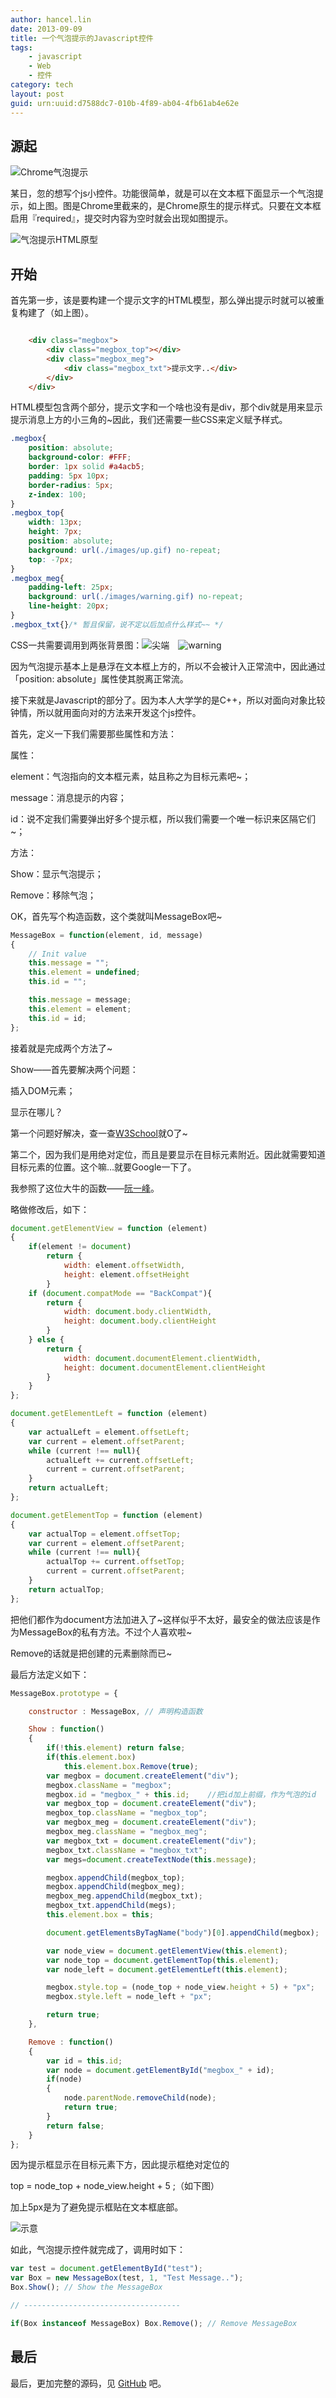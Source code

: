```yaml
---
author: hancel.lin
date: 2013-09-09
title: 一个气泡提示的Javascript控件
tags: 
    - javascript
    - Web
    - 控件
category: tech
layout: post
guid: urn:uuid:d7588dc7-010b-4f89-ab04-4fb61ab4e62e
---
```

源起
---
![Chrome气泡提示][1]

某日，忽的想写个js小控件。功能很简单，就是可以在文本框下面显示一个气泡提示，如上图。图是Chrome里截来的，是Chrome原生的提示样式。只要在文本框启用『required』，提交时内容为空时就会出现如图提示。

![气泡提示HTML原型][2]
<!--more-->

开始
---

首先第一步，该是要构建一个提示文字的HTML模型，那么弹出提示时就可以被重复构建了（如上图）。

```html

    <div class="megbox">
        <div class="megbox_top"></div>
        <div class="megbox_meg">
            <div class="megbox_txt">提示文字..</div>
        </div>
    </div>

```

HTML模型包含两个部分，提示文字和一个啥也没有是div，那个div就是用来显示提示消息上方的小三角的~因此，我们还需要一些CSS来定义赋予样式。

```css
.megbox{
    position: absolute;
    background-color: #FFF;
    border: 1px solid #a4acb5;
    padding: 5px 10px;
    border-radius: 5px;
    z-index: 100;
}
.megbox_top{
    width: 13px;
    height: 7px;
    position: absolute;
    background: url(./images/up.gif) no-repeat;
    top: -7px;
}
.megbox_meg{
    padding-left: 25px;
    background: url(./images/warning.gif) no-repeat;
    line-height: 20px;
}
.megbox_txt{}/* 暂且保留，说不定以后加点什么样式~~ */
```

CSS一共需要调用到两张背景图：![尖端][3]　![warning][4]

因为气泡提示基本上是悬浮在文本框上方的，所以不会被计入正常流中，因此通过「position: absolute」属性使其脱离正常流。

接下来就是Javascript的部分了。因为本人大学学的是C++，所以对面向对象比较钟情，所以就用面向对的方法来开发这个js控件。

首先，定义一下我们需要那些属性和方法：

属性：

element：气泡指向的文本框元素，姑且称之为目标元素吧~；

message：消息提示的内容；

id：说不定我们需要弹出好多个提示框，所以我们需要一个唯一标识来区隔它们~；

方法：

Show：显示气泡提示；

Remove：移除气泡；

OK，首先写个构造函数，这个类就叫MessageBox吧~

```javascript
MessageBox = function(element, id, message)
{
    // Init value
    this.message = "";
    this.element = undefined;   
    this.id = "";

    this.message = message;
    this.element = element;
    this.id = id;
};
```
接着就是完成两个方法了~

Show——首先要解决两个问题：

插入DOM元素；

显示在哪儿？

第一个问题好解决，查一查[W3School](http://www.w3school.com.cn/xmldom/dom_nodes_create.asp)就O了~

第二个，因为我们是用绝对定位，而且是要显示在目标元素附近。因此就需要知道目标元素的位置。这个嘛…就要Google一下了。

我参照了这位大牛的函数——[阮一峰](http://www.ruanyifeng.com/blog/2009/09/find_element_s_position_using_javascript.html)。

略做修改后，如下：

```javascript
document.getElementView = function (element)
{
    if(element != document)
        return {
            width: element.offsetWidth,
            height: element.offsetHeight
        }
    if (document.compatMode == "BackCompat"){
        return {
            width: document.body.clientWidth,
            height: document.body.clientHeight
        }
    } else {
        return {
            width: document.documentElement.clientWidth,
            height: document.documentElement.clientHeight
        }
    }
};

document.getElementLeft = function (element)
{
    var actualLeft = element.offsetLeft;
    var current = element.offsetParent;
    while (current !== null){
        actualLeft += current.offsetLeft;
        current = current.offsetParent;
    }
    return actualLeft;
};

document.getElementTop = function (element)
{
    var actualTop = element.offsetTop;
    var current = element.offsetParent;
    while (current !== null){
        actualTop += current.offsetTop;
        current = current.offsetParent;
    }
    return actualTop;
};
```

把他们都作为document方法加进入了~这样似乎不太好，最安全的做法应该是作为MessageBox的私有方法。不过个人喜欢啦~

Remove的话就是把创建的元素删除而已~

最后方法定义如下：

```javascript
MessageBox.prototype = {

    constructor : MessageBox, // 声明构造函数

    Show : function()
    {
        if(!this.element) return false;
        if(this.element.box)
            this.element.box.Remove(true);
        var megbox = document.createElement("div");
        megbox.className = "megbox";
        megbox.id = "megbox_" + this.id;    //把id加上前缀，作为气泡的id
        var megbox_top = document.createElement("div");
        megbox_top.className = "megbox_top";
        var megbox_meg = document.createElement("div");
        megbox_meg.className = "megbox_meg";
        var megbox_txt = document.createElement("div");
        megbox_txt.className = "megbox_txt";
        var megs=document.createTextNode(this.message);

        megbox.appendChild(megbox_top);
        megbox.appendChild(megbox_meg);
        megbox_meg.appendChild(megbox_txt);
        megbox_txt.appendChild(megs);
        this.element.box = this;

        document.getElementsByTagName("body")[0].appendChild(megbox);

        var node_view = document.getElementView(this.element);
        var node_top = document.getElementTop(this.element);
        var node_left = document.getElementLeft(this.element);

        megbox.style.top = (node_top + node_view.height + 5) + "px";
        megbox.style.left = node_left + "px";

        return true;
    },

    Remove : function()
    {
        var id = this.id;
        var node = document.getElementById("megbox_" + id);
        if(node)
        {
            node.parentNode.removeChild(node);
            return true;
        }
        return false;
    }   
};
```

因为提示框显示在目标元素下方，因此提示框绝对定位的

top = node_top + node_view.height + 5 ;（如下图）

加上5px是为了避免提示框贴在文本框底部。

![示意][5]

如此，气泡提示控件就完成了，调用时如下：

```javascript
var test = document.getElementById("test");
var Box = new MessageBox(test, 1, "Test Message..");
Box.Show(); // Show the MessageBox

// -----------------------------------

if(Box instanceof MessageBox) Box.Remove(); // Remove MessageBox
```
最后
---
最后，更加完整的源码，见 [GitHub](https://github.com/imlinhanchao/balloon) 吧。

  [1]: /media/files/js-ballon-plugin/pic_01.jpg
  [2]: /media/files/js-ballon-plugin/pic_02.jpg
  [3]: /media/files/js-ballon-plugin/pic_03.jpg
  [4]: /media/files/js-ballon-plugin/pic_04.jpg
  [5]: /media/files/js-ballon-plugin/pic_05.jpg
